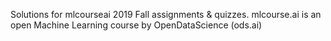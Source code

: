 Solutions for mlcourseai 2019 Fall assignments & quizzes. mlcourse.ai is an open Machine Learning course by OpenDataScience (ods.ai)
